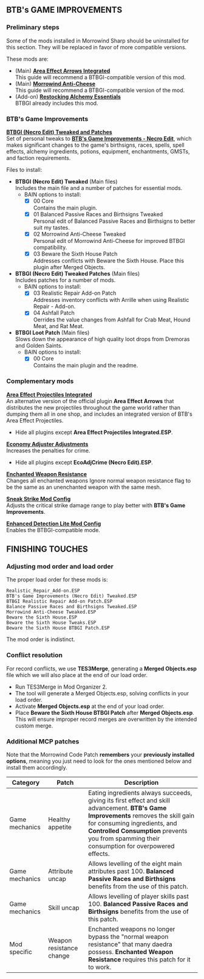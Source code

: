 ## BTB's GAME IMPROVEMENTS

### Preliminary steps

Some of the mods installed in Morrowind Sharp should be uninstalled for this section. They will be replaced in favor of more compatible versions.

These mods are:
- (Main) [**Area Effect Arrows Integrated**](https://www.nexusmods.com/morrowind/mods/47745)    
  This guide will recommend a BTBGI-compatible version of this mod.
- (Main) [**Morrowind Anti-Cheese**](https://www.nexusmods.com/morrowind/mods/49232)  
  This guide will recommend a BTBGI-compatible version of the mod.
- (Add-on) [**Restocking Alchemy Essentials**](https://www.nexusmods.com/morrowind/mods/49232)  
  BTBGI already includes this mod.

### BTB's Game Improvements

[**BTBGI (Necro Edit) Tweaked and Patches**](https://www.nexusmods.com/morrowind/mods/50308)  
Set of personal tweaks to [**BTB's Game Improvements - Necro Edit**](https://www.nexusmods.com/morrowind/mods/47129), which makes significant changes to the game's birthsigns, races, spells, spell effects, alchemy ingredients, potions, equipment, enchantments, GMSTs, and faction requirements.

Files to install:

- **BTBGI (Necro Edit) Tweaked** (Main files)  
  Includes the main file and a number of patches for essential mods.
  - BAIN options to install:
    - [X] 00 Core  
      Contains the main plugin.
    - [X] 01 Balanced Passive Races and Birthsigns Tweaked  
      Personal edit of Balanced Passive Races and Birthsigns to better suit my tastes.
    - [X] 02 Morrowind Anti-Cheese Tweaked  
      Personal edit of Morrowind Anti-Cheese for improved BTBGI compatibility.
    - [X] 03 Beware the Sixth House Patch  
      Addresses conflicts with Beware the Sixth House. Place this plugin after Merged Objects.
- **BTBGI (Necro Edit) Tweaked Patches** (Main files)  
  Includes patches for a number of mods.
  - BAIN options to install:
    - [X] 03 Realistic Repair Add-on Patch  
      Addresses inventory conflicts with Arrille when using Realistic Repair - Add-on.
    - [X] 04 Ashfall Patch  
      Oerrides the value changes from Ashfall for Crab Meat, Hound Meat, and Rat Meat.
- **BTBGI Loot Patch** (Main files)  
  Slows down the appearance of high quality loot drops from Dremoras and Golden Saints.
  - BAIN options to install:
    - [X] 00 Core  
      Contains the main plugin and the readme.

### Complementary mods

[**Area Effect Projectiles Integrated**](https://www.nexusmods.com/morrowind/mods/47745)  
An alternative version of the official plugin **Area Effect Arrows** that distributes the new projectiles throughout the game world rather than dumping them all in one shop, and includes an integrated version of BTB's Area Effect Projectiles.
- Hide all plugins except **Area Effect Projectiles Integrated.ESP**.

[**Economy Adjuster Adjustments**](https://www.nexusmods.com/morrowind/mods/47130)  
Increases the penalties for crime.
- Hide all plugins except **EcoAdjCrime (Necro Edit).ESP**.

[**Enchanted Weapon Resistance**](https://www.nexusmods.com/morrowind/mods/50194)  
Changes all enchanted weapons Ignore normal weapon resistance flag to be the same as an unenchanted weapon with the same mesh.

[**Sneak Strike Mod Config**](https://github.com/Sigourn/morrowind-sharp/blob/master/Sneaky%20Strike%20Mod%20Config.7z)  
Adjusts the critical strike damage range to play better with **BTB's Game Improvements**.

[**Enhanced Detection Lite Mod Config**](https://github.com/Sigourn/morrowind-sharprepository/blob/main/Enhanced%20Detection%20Lite%20Mod%20Config.7z)  
Enables the BTBGI-compatible mode.

## FINISHING TOUCHES

### Adjusting mod order and load order

The proper load order for these mods is:

```
Realistic_Repair_Add-on.ESP
BTB's Game Improvements (Necro Edit) Tweaked.ESP
BTBGI Realistic Repair Add-on Patch.ESP
Balance Passive Races and Birthsigns Tweaked.ESP
Morrowind Anti-Cheese Tweaked.ESP
Beware the Sixth House.ESP
Beware the Sixth House Tweaks.ESP
Beware the Sixth House BTBGI Patch.ESP
```

The mod order is indistinct.

### Conflict resolution

For record conflicts, we use **TES3Merge**, generating a **Merged Objects.esp** file which we will also place at the end of our load order.

- Run TES3Merge in Mod Organizer 2.
- The tool will generate a Merged Objects.esp, solving conflicts in your load order.
- Activate **Merged Objects.esp** at the end of your load order.
- Place **Beware the Sixth House BTBGI Patch** after **Merged Objects.esp**. This will ensure improper record merges are overwritten by the intended custom merge.

### Additional MCP patches

Note that the Morrowind Code Patch **remembers** your **previously installed options**, meaning you just need to look for the ones mentioned below and install them accordingly.

Category | Patch | Description
------------ | ------------- | -------------
Game mechanics | Healthy appetite | Eating ingredients always succeeds, giving its first effect and skill advancement. **BTB's Game Improvements** removes the skill gain for consuming ingredients, and **Controlled Consumption** prevents you from spamming their consumption for overpowered effects.
Game mechanics | Attribute uncap | Allows levelling of the eight main attributes past 100. **Balanced Passive Races and Birthsigns** benefits from the use of this patch.
Game mechanics | Skill uncap | Allows levelling of player skills past 100. **Balanced Passive Races and Birthsigns** benefits from the use of this patch.
Mod specific | Weapon resistance change | Enchanted weapons no longer bypass the "normal weapon resistance" that many daedra possess. **Enchanted Weapon Resistance** requires this patch for it to work.
